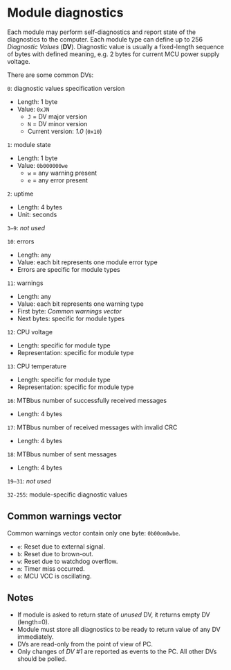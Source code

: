 Module diagnostics
==================

Each module may perform self-diagnostics and report state of the diagnostics to
the computer. Each module type can define up to 256 *Diagnostic Values* (**DV**).
Diagnostic value is usually a fixed-length sequence of bytes with defined
meaning, e.g. 2 bytes for current MCU power supply voltage.

There are some common DVs:

`0`: diagnostic values specification version
 * Length: 1 byte
 * Value: `0xJN`
   - `J` = DV major version
   - `N` = DV minor version
   - Current version: *1.0* (`0x10`)

`1`: module state
 * Length: 1 byte
 * Value: `0b000000we`
   - `w` = any warning present
   - `e` = any error present

`2`: uptime
 * Length: 4 bytes
 * Unit: seconds

`3–9`: *not used*

`10`: errors
 * Length: any
 * Value: each bit represents one module error type
 * Errors are specific for module types

`11`: warnings
 * Length: any
 * Value: each bit represents one warning type
 * First byte: *Common warnings vector*
 * Next bytes: specific for module types

`12`: CPU voltage
 * Length: specific for module type
 * Representation: specific for module type

`13`: CPU temperature
 * Length: specific for module type
 * Representation: specific for module type

`16`: MTBbus number of successfully received messages
 * Length: 4 bytes

`17`: MTBbus number of received messages with invalid CRC
 * Length: 4 bytes

`18`: MTBbus number of sent messages
 * Length: 4 bytes

`19–31`: *not used*

`32-255`: module-specific diagnostic values

## Common warnings vector

Common warnings vector contain only one byte: `0b00om0wbe`.

* `e`: Reset due to external signal.
* `b`: Reset due to brown-out.
* `w`: Reset due to watchdog overflow.
* `m`: Timer miss occurred.
* `o`: MCU VCC is oscillating.

## Notes

* If module is asked to return state of *unused* DV, it returns empty DV (length=0).
* Module must store all diagnostics to be ready to return value of any DV immediately.
* DVs are read-only from the point of view of PC.
* Only changes of *DV #1* are reported as events to the PC. All other DVs should
  be polled.
